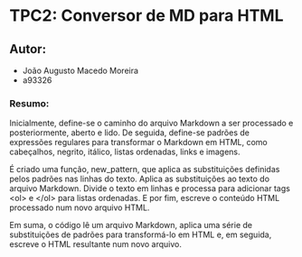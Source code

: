 # TPC2: Conversor de MD para HTML

## Autor:
* João Augusto Macedo Moreira
* a93326

### Resumo:

Inicialmente, define-se o caminho do arquivo Markdown a ser processado e posteriormente, aberto e lido. De seguida, define-se padrões de expressões regulares para transformar o Markdown em HTML, como cabeçalhos, negrito, itálico, listas ordenadas, links e imagens.
    
É criado uma função, new_pattern, que aplica as substituições definidas pelos padrões nas linhas do texto. Aplica as substituições ao texto do arquivo Markdown. Divide o texto em linhas e processa para adicionar tags \<ol> e \</ol> para listas ordenadas. E por fim, escreve o conteúdo HTML processado num novo arquivo HTML.

Em suma, o código lê um arquivo Markdown, aplica uma série de substituições de padrões para transformá-lo em HTML e, em seguida, escreve o HTML resultante num novo arquivo.
